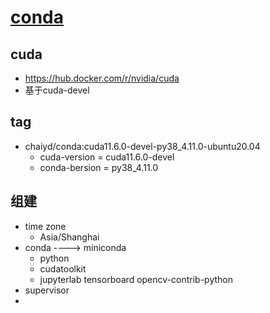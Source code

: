 # [conda](https://github.com/chaiyd/docker/tree/master/conda)

## cuda
- https://hub.docker.com/r/nvidia/cuda
- 基于cuda-devel

## tag
- chaiyd/conda:cuda11.6.0-devel-py38_4.11.0-ubuntu20.04
  - cuda-version = cuda11.6.0-devel
  - conda-bersion = py38_4.11.0 


## 组建
- time zone
  - Asia/Shanghai
- conda ----> miniconda
  - python 
  - cudatoolkit
  - jupyterlab tensorboard opencv-contrib-python
- supervisor
- 
